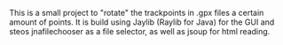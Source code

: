 This is a small project to "rotate" the trackpoints in .gpx files a certain amount of points. It is build using Jaylib (Raylib for Java) for the GUI and steos jnafilechooser as a file selector, as well as jsoup for html reading.
